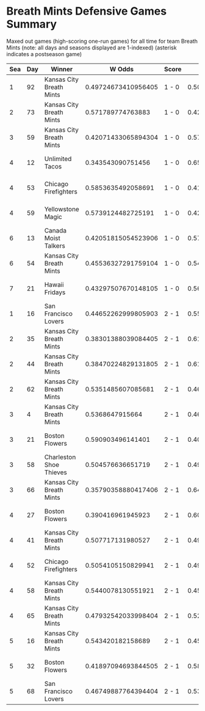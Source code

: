 # Breath Mints Defensive Games Summary



Maxed out games (high-scoring one-run games) for all time for team Breath Mints (note: all days and seasons displayed are 1-indexed) (asterisk indicates a postseason game)


| Sea | Day | Winner | W Odds | Score | L Odds | Loser | 
| ------ |------ |------ |------ |------ |------ |------ |
| 1 | 92 | Kansas City Breath Mints | 0.49724673410956405 | 1 - 0 | 0.502753265890435 | Yellowstone Magic | 
| 2 | 73 | Kansas City Breath Mints | 0.571789774763883 | 1 - 0 | 0.428210225236116 | Charleston Shoe Thieves | 
| 3 | 59 | Kansas City Breath Mints | 0.42071433065894304 | 1 - 0 | 0.5792856693410561 | Charleston Shoe Thieves | 
| 4 | 12 | Unlimited Tacos | 0.343543090751456 | 1 - 0 | 0.656456909248543 | Kansas City Breath Mints | 
| 4 | 53 | Chicago Firefighters | 0.5853635492058691 | 1 - 0 | 0.41463645079413003 | Kansas City Breath Mints | 
| 4 | 59 | Yellowstone Magic | 0.5739124482725191 | 1 - 0 | 0.42608755172748103 | Kansas City Breath Mints | 
| 6 | 13 | Canada Moist Talkers | 0.42051815054523906 | 1 - 0 | 0.57948184945476 | Kansas City Breath Mints | 
| 6 | 54 | Kansas City Breath Mints | 0.45536327291759104 | 1 - 0 | 0.5446367270824081 | Seattle Garages | 
| 7 | 21 | Hawaii Fridays | 0.43297507670148105 | 1 - 0 | 0.5670249232985181 | Kansas City Breath Mints | 
| 1 | 16 | San Francisco Lovers | 0.44652262999805903 | 2 - 1 | 0.5534773700019411 | Kansas City Breath Mints | 
| 2 | 35 | Kansas City Breath Mints | 0.38301388039084405 | 2 - 1 | 0.6169861196091551 | New York Millennials | 
| 2 | 44 | Kansas City Breath Mints | 0.38470224829131805 | 2 - 1 | 0.6152977517086811 | Charleston Shoe Thieves | 
| 2 | 62 | Kansas City Breath Mints | 0.5351485607085681 | 2 - 1 | 0.464851439291431 | San Francisco Lovers | 
| 3 | 4 | Kansas City Breath Mints | 0.5368647915664 | 2 - 1 | 0.463135208433599 | Charleston Shoe Thieves | 
| 3 | 21 | Boston Flowers | 0.590903496141401 | 2 - 1 | 0.409096503858598 | Kansas City Breath Mints | 
| 3 | 58 | Charleston Shoe Thieves | 0.504576636651719 | 2 - 1 | 0.49542336334828 | Kansas City Breath Mints | 
| 3 | 66 | Kansas City Breath Mints | 0.35790358880417406 | 2 - 1 | 0.6420964111958251 | Yellowstone Magic | 
| 4 | 27 | Boston Flowers | 0.390416961945923 | 2 - 1 | 0.6095830380540771 | Kansas City Breath Mints | 
| 4 | 41 | Kansas City Breath Mints | 0.507717131980527 | 2 - 1 | 0.492282868019472 | Charleston Shoe Thieves | 
| 4 | 52 | Chicago Firefighters | 0.5054105150829941 | 2 - 1 | 0.49458948491700505 | Kansas City Breath Mints | 
| 4 | 58 | Kansas City Breath Mints | 0.5440078130551921 | 2 - 1 | 0.45599218694480703 | Yellowstone Magic | 
| 4 | 65 | Kansas City Breath Mints | 0.47932542033998404 | 2 - 1 | 0.5206745796600151 | San Francisco Lovers | 
| 5 | 16 | Kansas City Breath Mints | 0.543420182158689 | 2 - 1 | 0.45657981784131 | Yellowstone Magic | 
| 5 | 32 | Boston Flowers | 0.41897094693844505 | 2 - 1 | 0.5810290530615551 | Kansas City Breath Mints | 
| 5 | 68 | San Francisco Lovers | 0.46749887764394404 | 2 - 1 | 0.5325011223560551 | Kansas City Breath Mints | 


